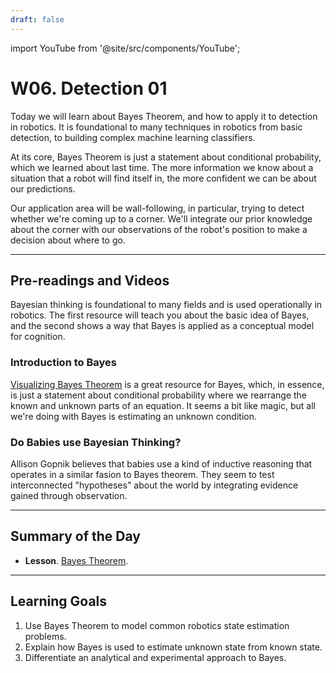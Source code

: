 ```yaml
---
draft: false
---
```


import YouTube from '@site/src/components/YouTube';


# W06. Detection 01
Today we will learn about Bayes Theorem, and how to apply it to detection in robotics. It is foundational to many techniques in robotics from basic detection, to building complex machine learning classifiers.

At its core, Bayes Theorem is just a statement about conditional probability, which we learned about last time. The more information we know about a situation that a robot will find itself in, the more confident we can be about our predictions.

Our application area will be wall-following, in particular, trying to detect whether we're coming up to a corner. We'll integrate our prior knowledge about the corner with our observations of the robot's position to make a decision about where to go.

---
## Pre-readings and Videos
Bayesian thinking is foundational to many fields and is used operationally in robotics. The first resource will teach you about the basic idea of Bayes, and the second shows a way that Bayes is applied as a conceptual model for cognition.

### Introduction to Bayes
[Visualizing Bayes Theorem](https://oscarbonilla.com/2009/05/visualizing-bayes-theorem/) is a great resource for Bayes, which, in essence, is just a statement about conditional probability where we rearrange the known and unknown parts of an equation. It seems a bit like magic, but all we're doing with Bayes is estimating an unknown condition.


### Do Babies use Bayesian Thinking?
<YouTube id="gtG7hn9Mr3g" />
Allison Gopnik believes that babies use a kind of inductive reasoning that operates in a similar fasion to Bayes theorem. They seem to test interconnected "hypotheses" about the world by integrating evidence gained through observation.


---
## Summary of the Day

- **Lesson**. [Bayes Theorem](/teaching/lessons/bayes.md).

---
## Learning Goals
1. Use Bayes Theorem to model common robotics state estimation problems.
2. Explain how Bayes is used to estimate unknown state from known state.
3. Differentiate an analytical and experimental approach to Bayes.